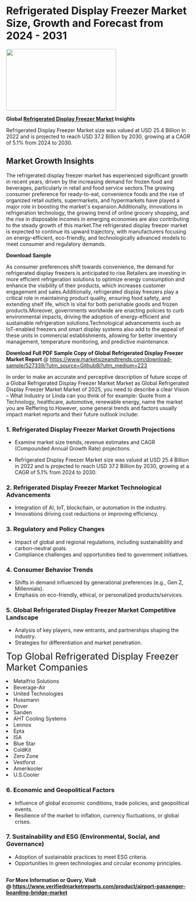 <H1>Refrigerated Display Freezer Market Size, Growth and Forecast from 2024 - 2031</H1><img class="aligncenter size-medium wp-image-584254" src="https://thirdeyenews.in/wp-content/uploads/2024/09/Global-Market-Research-300x168.jpeg" alt="" width="300" height="168" /><p><strong>Global&nbsp;<a href="https://www.marketsizeandtrends.com/download-sample/527339/?utm_source=Github8j?utm_medium=223">Refrigerated Display Freezer Market</a> Insights</strong></p><p>Refrigerated Display Freezer Market size was valued at USD 25.4 Billion in 2022 and is projected to reach USD 37.2 Billion by 2030, growing at a CAGR of 5.1% from 2024 to 2030.</p><p><h2>Market Growth Insights</h2> <p>The refrigerated display freezer market has experienced significant growth in recent years, driven by the increasing demand for frozen food and beverages, particularly in retail and food service sectors.The growing consumer preference for ready-to-eat, convenience foods and the rise of organized retail outlets, supermarkets, and hypermarkets have played a major role in boosting the market's expansion.Additionally, innovations in refrigeration technology, the growing trend of online grocery shopping, and the rise in disposable incomes in emerging economies are also contributing to the steady growth of this market.The refrigerated display freezer market is expected to continue its upward trajectory, with manufacturers focusing on energy-efficient, eco-friendly, and technologically advanced models to meet consumer and regulatory demands.</p> <p><strong>Download Sample</strong></p> <p>As consumer preferences shift towards convenience, the demand for refrigerated display freezers is anticipated to rise.Retailers are investing in more efficient refrigeration solutions to optimize energy consumption and enhance the visibility of their products, which increases customer engagement and sales.Additionally, refrigerated display freezers play a critical role in maintaining product quality, ensuring food safety, and extending shelf life, which is vital for both perishable goods and frozen products.Moreover, governments worldwide are enacting policies to curb environmental impacts, driving the adoption of energy-efficient and sustainable refrigeration solutions.Technological advancements such as IoT-enabled freezers and smart display systems also add to the appeal of these units in commercial establishments, allowing for better inventory management, temperature monitoring, and predictive maintenance.<p><span class=""><strong>Download Full PDF Sample Copy of Global Refrigerated Display Freezer Market Report</strong> @ <a href="https://www.marketsizeandtrends.com/download-sample/527339/?utm_source=Github8j?utm_medium=223" target="_blank">https://www.marketsizeandtrends.com/download-sample/527339/?utm_source=Github8j?utm_medium=223</a></span></p><p>In order to make an accurate and perceptive description of future scope of a Global&nbsp;Refrigerated Display Freezer Market Market as Global&nbsp;Refrigerated Display Freezer Market Market of 2025, you need to describe a clear Vision &ndash; What Industry or Linda can you think of for example: Quote from a Technology, healthcare, automotive, renewable energy, name the market you are Reffering to.However, some general trends and factors usually impact market reports and their future outlook include:</p><h3>1.&nbsp;<strong>Refrigerated Display Freezer Market Growth Projections</strong></h3><ul><li>Examine market size trends, revenue estimates and CAGR (Compounded Annual Growth Rate) projections.</li><li><p>Refrigerated Display Freezer Market size was valued at USD 25.4 Billion in 2022 and is projected to reach USD 37.2 Billion by 2030, growing at a CAGR of 5.1% from 2024 to 2030.</p></li></ul><h3>2.&nbsp;<strong>Refrigerated Display Freezer Market Technological Advancements</strong></h3><ul><li>Integration of AI, IoT, blockchain, or automation in the industry.</li><li>Innovations driving cost reductions or improving efficiency.</li></ul><h3>3.&nbsp;<strong>Regulatory and Policy Changes</strong></h3><ul><li>Impact of global and regional regulations, including sustainability and carbon-neutral goals.</li><li>Compliance challenges and opportunities tied to government initiatives.</li></ul><h3>4.&nbsp;<strong>Consumer Behavior Trends</strong></h3><ul><li>Shifts in demand influenced by generational preferences (e.g., Gen Z, Millennials).</li><li>Emphasis on eco-friendly, ethical, or personalized products/services.</li></ul><h3>5.&nbsp;<strong>Global Refrigerated Display Freezer Market Competitive Landscape</strong></h3><ul><li>Analysis of key players, new entrants, and partnerships shaping the industry.</li><li>Strategies for differentiation and market penetration.</li></ul><p data-pm-slice="1 1 []"><span style="color: inherit; font-family: inherit; font-size: 25px;">Top Global Refrigerated Display Freezer Market Companies</span></p><div class="" data-test-id=""><p><li>Metalfrio Solutions</li><li> Beverage-Air</li><li> United Technologies</li><li> Hussmann</li><li> Dover</li><li> Sanden</li><li> AHT Cooling Systems</li><li> Lennox</li><li> Epta</li><li> ISA</li><li> Blue Star</li><li> ColdKit</li><li> Zero Zone</li><li> Vestforst</li><li> Amerikooler</li><li> U.S.Cooler</li></p></div><h3>6.&nbsp;<strong>Economic and Geopolitical Factors</strong></h3><ul><li>Influence of global economic conditions, trade policies, and geopolitical events.</li><li>Resilience of the market to inflation, currency fluctuations, or global crises.</li></ul><h3>7.&nbsp;<strong>Sustainability and ESG (Environmental, Social, and Governance)</strong></h3><ul><li>Adoption of sustainable practices to meet ESG criteria.</li><li>Opportunities in green technologies and circular economy principles.</li></ul><h2><strong style="font-size: 14px;">For More Information or Query, Visit @&nbsp;</strong><a style="background-color: #ffffff; font-size: 14px;" href="https://www.marketsizeandtrends.com/report/refrigerated-display-freezer-market/" target="_blank">https://www.verifiedmarketreports.com/product/airport-passenger-boarding-bridge-market</a></h2>